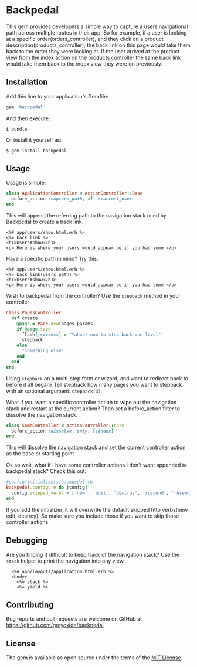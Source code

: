 # Backpedal
This gem provides developers a simple way to capture a users navigational path across multiple routes in their app.  So for example, if a user is looking at a specific order(orders_controller), and they click on a product description(products_controller), the back link on this page would take them back to the order they were looking at.  If the user arrived at the product view from the index action on the products controller the same back link would take them back to the index view they were on previously.

## Installation

Add this line to your application's Gemfile:

```ruby
gem 'backpedal'
```

And then execute:

    $ bundle

Or install it yourself as:

    $ gem install backpedal

## Usage

Usage is simple:

```ruby
class ApplicationController < ActionController::Base
  before_action :capture_path, if: :current_user
end
```

This will append the referring path to the navigation stack used by Backpedal to create a back link.

```erb
<%# app/users/show.html.erb %>
<%= back_link %>
<h1>Users#show</h1>
<p> Here is where your users would appear be if you had some </p>
```

Have a specific path in mind?  Try this:

```erb
<%# app/users/show.html.erb %>
<%= back_link(users_path) %>
<h1>Users#show</h1>
<p> Here is where your users would appear be if you had some </p>
```

Wish to backpedal from the controller?  Use the `stepback` method in your controller

```ruby
Class PagesController
  def create
    @page = Page.new(pages_params)
    if @page.save
      flash[:success] = "Yahoo! now to step back one level"
      stepback
    else
      "something else"
    end
  end
end
```

Using `stepback` on a multi-step form or wizard, and want to redirect back to before it all began?  Tell stepback how many pages you want to stepback with an optional argument: `stepback(3)`

What if you want a specific controller action to wipe out the navigation stack and restart at the current action?  Then set a before_action filter to dissolve the navigation stack.

```ruby
class SomeController < ActionController::base
  before_action :dissolve, only: [:index]
end
```
This will dissolve the navigation stack and set the current controller action as the base or starting point



Ok so wait, what if I have some controller actions I don't want appended to backpedal stack?  Check this out:

```ruby
#config/initializers/backpedal.rb
Backpedal.configure do |config|
  config.skipped_verbs = ['new', 'edit', 'destroy', 'suspend', 'resend_invitation', 'etc']
end
```

If you add the initializer, it will overwrite the default skipped http verbs(new, edit, destroy).  So make sure you include those if you want to skip those controller actions.

## Debugging

Are you finding it difficult to keep track of the navigation stack? Use the `stack` helper to print the navigation into any view.

```erb
  <%# app/layouts/application.html.erb %>
  <body>
    <%= stack %> 
    <%= yield %>
```
## Contributing

Bug reports and pull requests are welcome on GitHub at https://github.com/greyoxide/backpedal.

## License

The gem is available as open source under the terms of the [MIT License](https://opensource.org/licenses/MIT).

